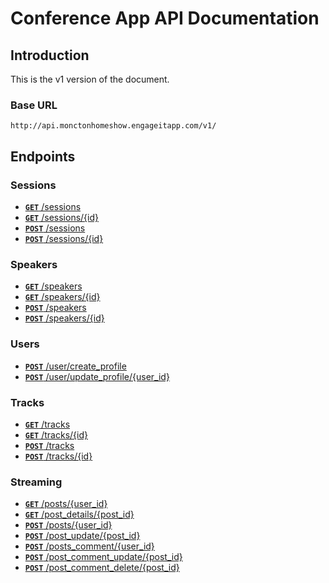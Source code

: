 # Conference App API Documentation

## Introduction

This is the v1 version of the document.

### Base URL

```
http://api.monctonhomeshow.engageitapp.com/v1/
```

## Endpoints

### Sessions

- [**`GET`** /sessions](/sessions/all.md)
- [**`GET`** /sessions/{id}](sessions/single.md)
- [**`POST`** /sessions](sessions/create.md)
- [**`POST`** /sessions/{id}](sessions/update.md)

### Speakers

- [**`GET`** /speakers](/speakers/all.md)
- [**`GET`** /speakers/{id}](speakers/single.md)
- [**`POST`** /speakers](speakers/create.md)
- [**`POST`** /speakers/{id}](speakers/update.md)

### Users

- [**`POST`** /user/create_profile](users/create_profile.md)
- [**`POST`** /user/update_profile/{user_id}](users/update_profile.md)

### Tracks

- [**`GET`** /tracks](/tracks/all.md)
- [**`GET`** /tracks/{id}](tracks/single.md)
- [**`POST`** /tracks](tracks/create.md)
- [**`POST`** /tracks/{id}](tracks/update.md)

### Streaming

- [**`GET`** /posts/{user_id}](/stream/posts.md)
- [**`GET`** /post_details/{post_id}](stream/posts_single.md)
- [**`POST`** /posts/{user_id}](stream/posts_create.md)
- [**`POST`** /post_update/{post_id}](stream/posts_update.md)
- [**`POST`** /posts_comment/{user_id}](stream/posts_comment.md)
- [**`POST`** /post_comment_update/{post_id}](stream/posts_comment_update.md)
- [**`POST`** /post_comment_delete/{post_id}](stream/posts_comment_delete.md)
